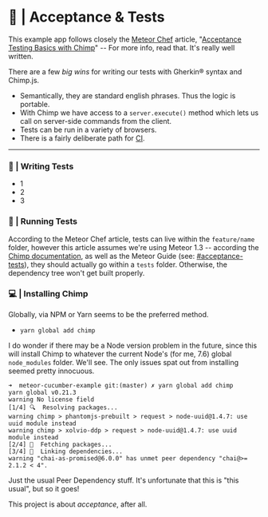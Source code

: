# :microscope: | Acceptance & Tests

This example app follows closely the [Meteor Chef] article, "[Acceptance Testing
Basics with Chimp]" -- For more info, read that. It's really well written.

There are a few _big wins_ for writing our tests with Gherkin® syntax and Chimp.js.

- Semantically, they are standard english phrases. Thus the logic is portable.
- With Chimp we have access to a `server.execute()` method which lets us call
on server-side commands from the client.
- Tests can be run in a variety of browsers.
- There is a fairly deliberate path for [CI].

***


### :notebook: | Writing Tests

- 1
- 2
- 3

### :runner: | Running Tests

According to the Meteor Chef article, tests can live within the `feature/name`
folder, however this article assumes we're using Meteor 1.3 -- according the
[Chimp documentation], as well as the Meteor Guide (see: [#acceptance-tests]),
they should actually go within a `tests` folder. Otherwise, the dependency tree
won't get built properly.

### :computer: | Installing Chimp

Globally, via NPM or Yarn seems to be the preferred method.

- `yarn global add chimp`

I do wonder if there may be a Node version problem in the future, since this
will install Chimp to whatever the current Node's (for me, 7.6) global
`node_modules` folder. We'll see. The only issues spat out from installing
seemed pretty innocuous.

```
➜  meteor-cucumber-example git:(master) ✗ yarn global add chimp
yarn global v0.21.3
warning No license field
[1/4] 🔍  Resolving packages...
warning chimp > phantomjs-prebuilt > request > node-uuid@1.4.7: use uuid module instead
warning chimp > xolvio-ddp > request > node-uuid@1.4.7: use uuid module instead
[2/4] 🚚  Fetching packages...
[3/4] 🔗  Linking dependencies...
warning "chai-as-promised@6.0.0" has unmet peer dependency "chai@>= 2.1.2 < 4".
```

Just the usual Peer Dependency stuff. It's unfortunate that this is "this usual",
but so it goes!

This project is about _acceptance_, after all.


[Meteor Chef]: https://themeteorchef.com
[Acceptance Testing Basics with Chimp]: https://themeteorchef.com/tutorials/acceptance-testing-basics-with-chimp
[CI]: https://medium.com/@kimeshan/continuous-integration-with-meteor-chimp-galaxy-and-circleci-5ee809ca6116#.oza9isaah
[#acceptance-tests]: https://guide.meteor.com/testing.html#acceptance-testing
[Chimp documentation]: https://chimp.readme.io/docs/getting-started-with-meteor-cucumber
